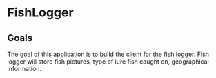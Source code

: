 # FishLogger

## Goals
The goal of this application is to build the client for the fish logger. Fish logger will store fish pictures, type of lure fish caught on, geographical information.
